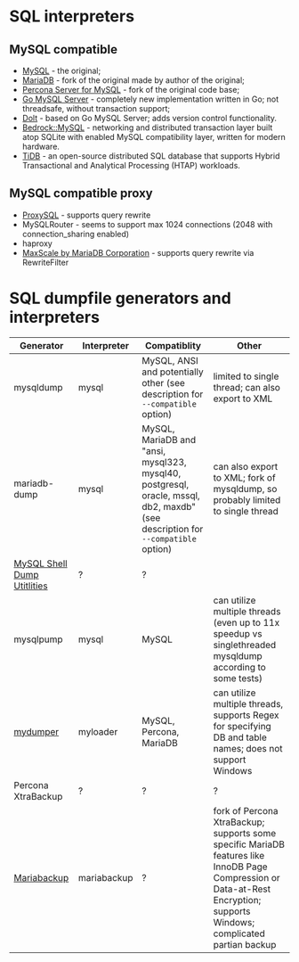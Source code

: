 # SQL interpreters

## MySQL compatible

* [MySQL](https://www.mysql.com/) - the original;
* [MariaDB](https://mariadb.org/) - fork of the original made by author of the original;
* [Percona Server for MySQL](https://www.percona.com/mysql/software) - fork of the original code base;
* [Go MySQL Server](https://github.com/dolthub/go-mysql-server) - completely new implementation written in Go; not threadsafe, without transaction support;
* [Dolt](https://github.com/dolthub/dolt) - based on Go MySQL Server; adds version control functionality.
* [Bedrock::MySQL](https://bedrockdb.com/mysql.html) - networking and distributed transaction layer built atop SQLite with enabled MySQL compatibility layer, written for modern hardware.
* [TiDB](https://github.com/pingcap/tidb/) - an open-source distributed SQL database that supports Hybrid Transactional and Analytical Processing (HTAP) workloads.

## MySQL compatible proxy

* [ProxySQL](https://github.com/sysown/proxysql) - supports query rewrite
* MySQLRouter - seems to support max 1024 connections (2048 with connection_sharing enabled)
* haproxy
* [MaxScale by MariaDB Corporation](https://github.com/mariadb-corporation/MaxScale) - supports query rewrite via RewriteFilter

# SQL dumpfile generators and interpreters

Generator | Interpreter | Compatiblity | Other
--- | --- | --- | ---
mysqldump | mysql | MySQL, ANSI and potentially other (see description for `--compatible` option) | limited to single thread; can also export to XML
mariadb-dump | mysql | MySQL, MariaDB and "ansi, mysql323, mysql40, postgresql, oracle, mssql, db2, maxdb" (see description for `--compatible` option) | can also export to XML; fork of mysqldump, so probably limited to single thread
[MySQL Shell Dump Utitlities](https://dev.mysql.com/doc/mysql-shell/8.0/en/mysql-shell-utilities-dump-instance-schema.html) | ? | ?
mysqlpump | mysql | MySQL | can utilize multiple threads (even up to 11x speedup vs singlethreaded mysqldump according to some tests)
[mydumper](https://github.com/mydumper/mydumper) | myloader | MySQL, Percona, MariaDB | can utilize multiple threads, supports Regex for specifying DB and table names; does not support Windows
Percona XtraBackup | ? | ? | ?
[Mariabackup](https://mariadb.com/kb/en/full-backup-and-restore-with-mariabackup/) | mariabackup | ? | fork of Percona XtraBackup; supports some specific MariaDB features like InnoDB Page Compression or Data-at-Rest Encryption; supports Windows; complicated partian backup
